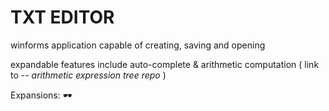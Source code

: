 # TXT EDITOR
winforms application capable of creating, saving and opening

expandable features include auto-complete & arithmetic computation ( link to -- _arithmetic expression tree repo_ )


Expansions: 🕶
